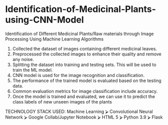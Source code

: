 # Identification-of-Medicinal-Plants-using-CNN-Model
Identification of Different Medicinal Plants/Raw materials through Image Processing Using  Machine Learning Algorithms

 1. Collected the dataset of images containing different 
medicinal leaves.
 2. Preprocessed the collected images to enhance their 
quality and remove any noise.
 3. Splitting the dataset into training and testing sets. This 
will be used to train the ML model.
 4. CNN model is used for the image recognition 
and classification.
 5. The performance of the trained model is evaluated based 
on the testing data.
 6. Common evaluation metrics for image classification 
include accuracy.
 7. Once the model is trained and evaluated, we can use it to 
predict the class labels of new unseen images of the 
plants

TECHNOLOGY STACK USED:
Machine Learning
 ⮚ Convolutional Neural Network
 ⮚ Google Collab/Jupyter Notebook
 ⮚ HTML 5 
 ⮚ Python 3.9
 ⮚ Flask

